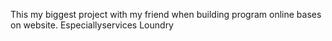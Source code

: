 This my biggest project with my friend when building program online bases on website. Especiallyservices Loundry 
